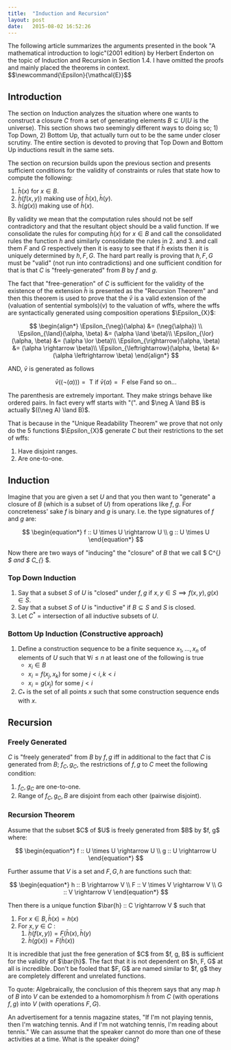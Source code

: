 ```yaml
---
title:  "Induction and Recursion"
layout: post
date:   2015-08-02 16:52:26
---
```

<div markdown="1" class="note">
The following article summarizes the arguments presented in the book "A mathematical introduction to logic"(2001 edition) by Herbert Enderton on the topic of Induction and Recursion in Section 1.4. I have omitted the proofs and mainly placed the theorems in context.
</div>
$$\newcommand{\Epsilon}{\mathcal{E}}$$

## Introduction ##

The section on Induction analyzes the situation where one wants to construct a closure $C$ from a set of generating elements $B \subseteq U$($U$ is the universe). This section shows two seemingly different ways to doing so; 1) Top Down, 2) Bottom Up, that actually turn out to be the same under closer scrutiny. The entire section is devoted to proving that Top Down and Bottom Up inductions result in the same sets.

The section on recursion builds upon the previous section and presents sufficient conditions for the validity of constraints or rules that state how to compute the following:

1. $\bar{h}(x)$ for $x \in B$.
2. $\bar{h}(f(x, y))$ making use of $\bar{h}(x), \bar{h}(y)$.
3. $\bar{h}(g(x))$ making use of $\bar{h}(x)$.

By validity we mean that the computation rules should not be self contradictory and that the resultant object should be a valid function. If we consolidate the rules for computing $\bar{h}(x)$ for $x \in B$ and call the consolidated rules the function $h$ and similarly consolidate the rules in 2. and 3. and call them $F$ and $G$ respectively then it is easy to see that if $\bar{h}$ exists then it is uniquely determined by $h, F, G$. The hard part really is proving that $h, F, G$ must be "valid" (not run into contradictions) and one sufficient condition for that is that $C$ is "freely-generated" from $B$ by $f$ and $g$.

The fact that "free-generation" of $C$ is sufficient for the validity of the existence of the extension $\bar{h}$ is presented as the "Recursion Theorem" and then this theorem is used to prove that the $\bar{v}$ is a valid extension of the (valuation of sentential symbols)($v$) to the valuation of wffs, where the wffs are syntactically generated using composition operations $\Epsilon_{X}$:

$$
\begin{align*}
\Epsilon_{\neg}(\alpha) &= (\neg{\alpha}) \\
\Epsilon_{\land}(\alpha, \beta) &= (\alpha \land \beta)\\
\Epsilon_{\lor}(\alpha, \beta) &= (\alpha \lor \beta)\\
\Epsilon_{\rightarrow}(\alpha, \beta) &= (\alpha \rightarrow \beta)\\
\Epsilon_{\leftrightarrow}(\alpha, \beta) &= (\alpha \leftrightarrow \beta)
\end{align*}
$$

AND, $\bar{v}$ is generated as follows

$$
\begin{equation*}
\bar{v}((\neg(\alpha))) = \text{ T if } \bar{v}(\alpha) = \text{ F else F} \text{and so on... }
\end{equation*}
$$

<div markdown="1" class="note">
The parenthesis are extremely important. They make strings behave like ordered pairs. In fact every wff starts with "(". and $\neg A \land B$ is actually $((\neg A) \land B)$.
</div>

That is because in the "Unique Readability Theorem" we prove that not only do the 5 functions $\Epsilon_{X}$ generate $C$ but their restrictions to the set of wffs:

1. Have disjoint ranges.
2. Are one-to-one.

## Induction ##

Imagine that you are given a set $U$ and that you then want to "generate" a closure of $B$ (which is a subset of $U$) from operations like $f, g$. For concreteness' sake $f$ is binary and $g$ is unary. I.e. the type signatures of $f$ and $g$ are:

$$
\begin{equation*}
 f :: U \times U \rightarrow U \\
 g :: U \times U
\end{equation*}
$$

Now there are two ways of "inducing" the "closure" of $B$ that we call $ C^{*} $ and $ C_{*} $.

### Top Down Induction ###

1. Say that a subset $S$ of $U$ is "closed" under $f, g$ if $x, y \in S \implies f(x, y), g(x) \in S$.
2. Say that a subset $S$ of $U$ is "inductive" if $B \subseteq S$ and $S$ is closed.
3. Let $C^{*}$ = intersection of all inductive subsets of $U$.

### Bottom Up Induction (Constructive approach) ###

1. Define a construction sequence to be a finite sequence $x_1, \ldots, x_n$ of elements of $U$ such that $\forall i \le n$ at least one of the following is true
    * $x_i \in B$
    * $x_i = f(x_j, x_k) \text{ for some } j < i, k < i$
    * $x_i = g(x_j) \text{ for some } j < i$
2. $C_{*}$ is the set of all points $x$ such that some construction sequence ends with $x$.

## Recursion ##


### Freely Generated ###

$C$ is "freely generated" from $B$ by $f, g$ iff in additional to the fact that $C$ is generated from $B$; $f_C, g_C$, the restrictions of $f, g$ to $C$ meet the following condition:

1. $f_C, g_C$ are one-to-one.
2. Range of $f_C, g_C, B$ are disjoint from each other (pairwise disjoint).

### Recursion Theorem ###

<div markdown="1" class="theorem">
Assume that the subset $C$ of $U$ is freely generated from $B$ by $f, g$ where:

$$
\begin{equation*}
f :: U \times U \rightarrow U \\
g :: U \rightarrow U
\end{equation*}
$$

Further assume that $V$ is a set and $F, G, h$ are functions such that:

$$
\begin{equation*}
h :: B \rightarrow V \\
F :: V \times V \rightarrow V \\
G :: V \rightarrow V
\end{equation*}
$$

Then there is a unique function $\bar{h} :: C \rightarrow V $ such that

1. For $x \in B, \bar{h}(x) = h(x)$
2. For $x, y \in C$ :
    1. $\bar{h}(f(x, y)) = F(\bar{h}(x), \bar{h}(y)$
    2. $\bar{h}(g(x)) = F(\bar{h}(x))$

<div markdown="1" class="note">
It is incredible that just the free generation of $C$ from $f, g, B$ is sufficient for the validity of $\bar{h}$. The fact that it is not dependent on $h, F, G$ at all is incredible. Don't be fooled that $F, G$ are named similar to $f, g$ they are completely different and unrelated functions.

To quote: Algebraically, the conclusion of this theorem says that any map $h$ of $B$ into $V$ can be extended to a homomorphism $\bar{h}$ from $C$ (with operations $f, g$) into $V$ (with operations $F, G$).
</div>
</div>



<div markdown="1" class="fun">
An advertisement for a tennis magazine states, "If I'm not playing tennis, then I'm watching tennis. And if I'm not watching tennis, I'm reading about tennis." We can assume that the speaker cannot do more than one of these activities at a time. What is the speaker doing?
</div>
